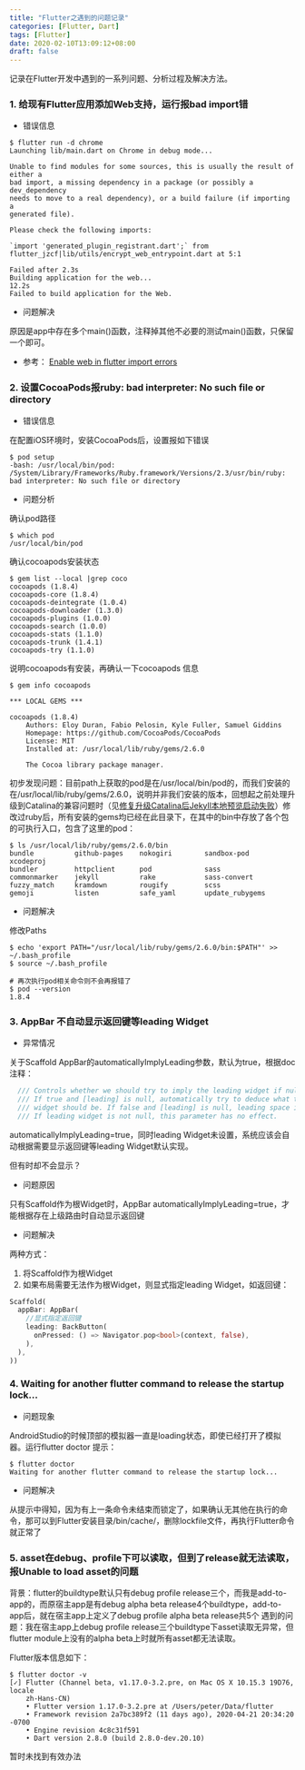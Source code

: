 ```yaml
---
title: "Flutter之遇到的问题记录"
categories: [Flutter, Dart]
tags: [Flutter]
date: 2020-02-10T13:09:12+08:00
draft: false
---
```


记录在Flutter开发中遇到的一系列问题、分析过程及解决方法。

### 1. 给现有Flutter应用添加Web支持，运行报bad import错

* 错误信息

```shell
$ flutter run -d chrome
Launching lib/main.dart on Chrome in debug mode...
                                                                        
Unable to find modules for some sources, this is usually the result of either a
bad import, a missing dependency in a package (or possibly a dev_dependency
needs to move to a real dependency), or a build failure (if importing a
generated file).

Please check the following imports:

`import 'generated_plugin_registrant.dart';` from flutter_jzcf|lib/utils/encrypt_web_entrypoint.dart at 5:1

Failed after 2.3s                                                       
Building application for the web...                                12.2s
Failed to build application for the Web.

```

* 问题解决

原因是app中存在多个main()函数，注释掉其他不必要的测试main()函数，只保留一个即可。

* 参考： [Enable web in flutter import errors](https://stackoverflow.com/questions/59968935/enable-web-in-flutter-import-errors)

### 2. 设置CocoaPods报ruby: bad interpreter: No such file or directory

* 错误信息

在配置iOS环境时，安装CocoaPods后，设置报如下错误

```shell
$ pod setup
-bash: /usr/local/bin/pod: /System/Library/Frameworks/Ruby.framework/Versions/2.3/usr/bin/ruby: bad interpreter: No such file or directory
```

* 问题分析

确认pod路径

```shell
$ which pod
/usr/local/bin/pod
```

确认cocoapods安装状态

```shell
$ gem list --local |grep coco
cocoapods (1.8.4)
cocoapods-core (1.8.4)
cocoapods-deintegrate (1.0.4)
cocoapods-downloader (1.3.0)
cocoapods-plugins (1.0.0)
cocoapods-search (1.0.0)
cocoapods-stats (1.1.0)
cocoapods-trunk (1.4.1)
cocoapods-try (1.1.0)
```

说明cocoapods有安装，再确认一下cocoapods 信息

```shell
$ gem info cocoapods

*** LOCAL GEMS ***

cocoapods (1.8.4)
    Authors: Eloy Duran, Fabio Pelosin, Kyle Fuller, Samuel Giddins
    Homepage: https://github.com/CocoaPods/CocoaPods
    License: MIT
    Installed at: /usr/local/lib/ruby/gems/2.6.0

    The Cocoa library package manager.
```

初步发现问题：目前path上获取的pod是在/usr/local/bin/pod的，而我们安装的在/usr/local/lib/ruby/gems/2.6.0，说明并非我们安装的版本，回想起之前处理升级到Catalina的兼容问题时（见[修复升级Catalina后Jekyll本地预览启动失败](https://ptlpt.gitee.io/fix-jekyll-local-exec-fail-on-catalina/)）修改过ruby后，所有安装的gems均已经在此目录下，在其中的bin中存放了各个包的可执行入口，包含了这里的pod：

```shell
$ ls /usr/local/lib/ruby/gems/2.6.0/bin
bundle          github-pages    nokogiri        sandbox-pod     xcodeproj
bundler         httpclient      pod             sass
commonmarker    jekyll          rake            sass-convert
fuzzy_match     kramdown        rougify         scss
gemoji          listen          safe_yaml       update_rubygems
```

* 问题解决

修改Paths

```shell
$ echo 'export PATH="/usr/local/lib/ruby/gems/2.6.0/bin:$PATH"' >> ~/.bash_profile
$ source ~/.bash_profile

# 再次执行pod相关命令则不会再报错了
$ pod --version
1.8.4
```

### 3. AppBar 不自动显示返回键等leading Widget

* 异常情况

关于Scaffold AppBar的automaticallyImplyLeading参数，默认为true，根据doc注释：

```dart
  /// Controls whether we should try to imply the leading widget if null.
  /// If true and [leading] is null, automatically try to deduce what the leading
  /// widget should be. If false and [leading] is null, leading space is given to [title].
  /// If leading widget is not null, this parameter has no effect.
```

automaticallyImplyLeading=true，同时leading Widget未设置，系统应该会自动根据需要显示返回键等leading Widget默认实现。

但有时却不会显示？

* 问题原因

只有Scaffold作为根Widget时，AppBar automaticallyImplyLeading=true，才能根据存在上级路由时自动显示返回键

* 问题解决

两种方式：

1. 将Scaffold作为根Widget
2. 如果布局需要无法作为根Widget，则显式指定leading Widget，如返回键：

```dart
Scaffold(
  appBar: AppBar(
    //显式指定返回键
    leading: BackButton(
      onPressed: () => Navigator.pop<bool>(context, false),
    ),
  ),
))
```

### 4. Waiting for another flutter command to release the startup lock...

* 问题现象

AndroidStudio的时候顶部的模拟器一直是loading状态，即使已经打开了模拟器。运行flutter doctor 提示：

```shell
$ flutter doctor
Waiting for another flutter command to release the startup lock...
```

* 问题解决

从提示中得知，因为有上一条命令未结束而锁定了，如果确认无其他在执行的命令，那可以到Flutter安装目录/bin/cache/，删除lockfile文件，再执行Flutter命令就正常了

### 5. asset在debug、profile下可以读取，但到了release就无法读取，报Unable to load asset的问题

背景：flutter的buildtype默认只有debug profile release三个，而我是add-to-app的，而原宿主app是有debug alpha beta release4个buildtype，add-to-app后，就在宿主app上定义了debug profile alpha beta release共5个
遇到的问题：我在宿主app上debug profile release三个buildtype下asset读取无异常，但flutter module上没有的alpha beta上时就所有asset都无法读取。

Flutter版本信息如下：

```shell
$ flutter doctor -v
[✓] Flutter (Channel beta, v1.17.0-3.2.pre, on Mac OS X 10.15.3 19D76, locale
    zh-Hans-CN)
    • Flutter version 1.17.0-3.2.pre at /Users/peter/Data/flutter
    • Framework revision 2a7bc389f2 (11 days ago), 2020-04-21 20:34:20 -0700
    • Engine revision 4c8c31f591
    • Dart version 2.8.0 (build 2.8.0-dev.20.10)
```

暂时未找到有效办法